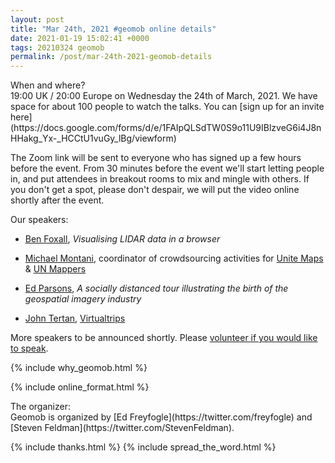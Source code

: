 ```yaml
--- 
layout: post
title: "Mar 24th, 2021 #geomob online details"
date: 2021-01-19 15:02:41 +0000
tags: 20210324 geomob
permalink: /post/mar-24th-2021-geomob-details
---
```


<div class="heading">When and where?</div>
19:00 UK / 20:00 Europe on Wednesday the 24th of March, 2021.
We have space for about 100 people to watch
the talks. You can [sign up for an invite here](https://docs.google.com/forms/d/e/1FAIpQLSdTW0S9o11U9IBlzveG6i4J8nHHakg_Yx-_HCCtU1vuGy_lBg/viewform)

The Zoom link will be sent to everyone who has signed up a few hours before
the event. From 30 minutes before the event we'll start letting people in, and
put attendees in breakout rooms to mix and mingle with others. If you don't
get a spot, please don't despair, we will put the video online shortly
after the event.

<div class="heading">Our speakers:</div>

* [Ben Foxall](https://twitter.com/benjaminbenben), _Visualising LIDAR data in a browser_

* [Michael Montani](https://twitter.com/MichaMontani), coordinator of crowdsourcing activities for [Unite Maps](https://geoportal.dfs.un.org/arcgis/apps/sites/#/unitemaps) & [UN Mappers](https://wiki.openstreetmap.org/wiki/Unite_Maps_Initiative/UN_Mappers)

* [Ed Parsons](https://twitter.com/edparsons), _A socially distanced tour illustrating the birth of the geospatial imagery industry_

* [John Tertan](https://twitter.com/JohnTertan), [Virtualtrips](https://www.virtualtrips.io)


More speakers to be announced shortly. Please <a href="https://docs.google.com/forms/d/e/1FAIpQLSdDaQz98ef_tMCJmvYjspoTX5Yv8ll-fNHWO4Yk57ZCCDE__g/viewform">volunteer if you would like to speak</a>.

{% include why_geomob.html %}

{% include online_format.html %}
<div class="heading">The organizer:</div>
Geomob is organized by [Ed Freyfogle](https://twitter.com/freyfogle) and
[Steven Feldman](https://twitter.com/StevenFeldman).

{% include thanks.html %}
{% include spread_the_word.html %}
